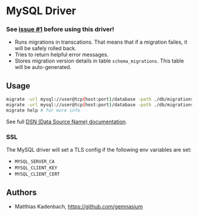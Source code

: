 # MySQL Driver

### See [issue #1](https://github.com/gemnasium/migrate/issues/1#issuecomment-58728186) before using this driver!

* Runs migrations in transcations.
  That means that if a migration failes, it will be safely rolled back.
* Tries to return helpful error messages.
* Stores migration version details in table ``schema_migrations``.
  This table will be auto-generated.


## Usage

```bash
migrate -url mysql://user@tcp(host:port)/database -path ./db/migrations create add_field_to_table
migrate -url mysql://user@tcp(host:port)/database -path ./db/migrations up
migrate help # for more info
```

See full [DSN (Data Source Name) documentation](https://github.com/go-sql-driver/mysql/#dsn-data-source-name).

### SSL

The MySQL driver will set a TLS config if the following env variables are set:

- `MYSQL_SERVER_CA`
- `MYSQL_CLIENT_KEY`
- `MYSQL_CLIENT_CERT`

## Authors

* Matthias Kadenbach, https://github.com/gemnasium
